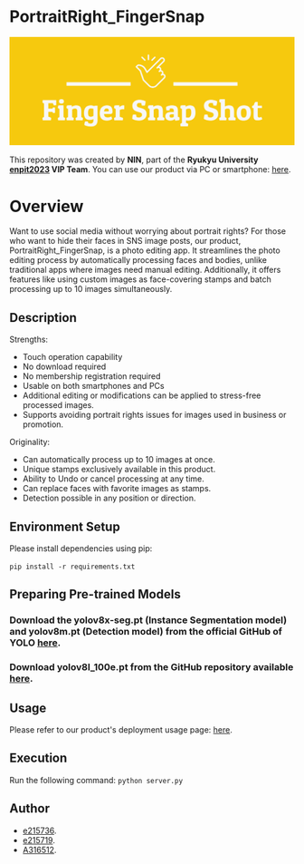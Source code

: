 # PortraitRight_FingerSnap
![icon of this product](/testapp/static/images/logo1.png)

This repository was created by **NIN**, part of the **Ryukyu University [enpit2023](https://ie.u-ryukyu.ac.jp/enpit/information/) VIP Team**.
You can use our product via PC or smartphone: [here](https://finger-snap.st.ie.u-ryukyu.ac.jp/).

# Overview
Want to use social media without worrying about portrait rights? For those who want to hide their faces in SNS image posts, our product, PortraitRight_FingerSnap, is a photo editing app. It streamlines the photo editing process by automatically processing faces and bodies, unlike traditional apps where images need manual editing. Additionally, it offers features like using custom images as face-covering stamps and batch processing up to 10 images simultaneously.

## Description
Strengths:
- Touch operation capability
- No download required
- No membership registration required
- Usable on both smartphones and PCs
- Additional editing or modifications can be applied to stress-free processed images.
- Supports avoiding portrait rights issues for images used in business or promotion.

Originality:
- Can automatically process up to 10 images at once.
- Unique stamps exclusively available in this product.
- Ability to Undo or cancel processing at any time.
- Can replace faces with favorite images as stamps.
- Detection possible in any position or direction.

## Environment Setup
Please install dependencies using pip:

`pip install -r requirements.txt`

## Preparing Pre-trained Models

### Download the yolov8x-seg.pt (Instance Segmentation model) and yolov8m.pt (Detection model) from the official GitHub of YOLO [here](https://docs.ultralytics.com/models/yolov8/).

### Download yolov8l_100e.pt from the GitHub repository available [here](https://github.com/Yusepp/YOLOv8-Face).


## Usage
Please refer to our product's deployment usage page: [here](https://finger-snap.st.ie.u-ryukyu.ac.jp/intro).

## Execution
Run the following command:
`python server.py`

## Author

- [e215736](https://github.com/e215736).
- [e215719](https://github.com/e215719).
- [A316512](https://github.com/A316512).